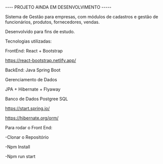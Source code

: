 ---- PROJETO AINDA EM DESENVOLVIMENTO -----

Sistema de Gestão para empresas, com módulos de cadastros e gestão de funcionários, produtos, fornecedores, vendas.

Desenvolvido para fins de estudo.

Tecnologias utilizadas:

FrontEnd:
React + Bootstrap

https://react-bootstrap.netlify.app/

BackEnd:
Java Spring Boot

Gerenciamento de Dados 

JPA + Hibernate + Flyaway

Banco de Dados Postgree SQL

https://start.spring.io/

https://hibernate.org/orm/

Para rodar o Front End:

-Clonar o Repositório

-Npm Install

-Npm run start

